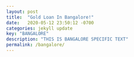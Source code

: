 ```yaml
---
layout: post
title:  "Gold Loan In Bangalore!"
date:   2020-05-12 23:50:12 -0700
categories: jekyll update
key: "BANGALORE"
description: "THIS IS BANGALORE SPECIFIC TEXT"
permalink: /bangalore/
---
```

